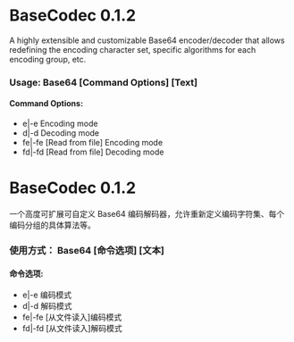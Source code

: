 # BaseCodec 0.1.2

A highly extensible and customizable Base64 encoder/decoder that allows redefining the encoding character set, specific algorithms for each encoding group, etc. 

### Usage: Base64 [Command Options] [Text] 

#### **Command Options:** 

- e|-e      Encoding mode 
- d|-d      Decoding mode
- fe|-fe    [Read from file] Encoding mode 
- fd|-fd    [Read from file] Decoding mode


# BaseCodec 0.1.2

一个高度可扩展可自定义 Base64 编码解码器，允许重新定义编码字符集、每个编码分组的具体算法等。

### 使用方式： Base64 [命令选项] [文本] 

#### **命令选项:**

- e|-e      编码模式
- d|-d      解码模式
- fe|-fe    [从文件读入]编码模式 
- fd|-fd    [从文件读入]解码模式
